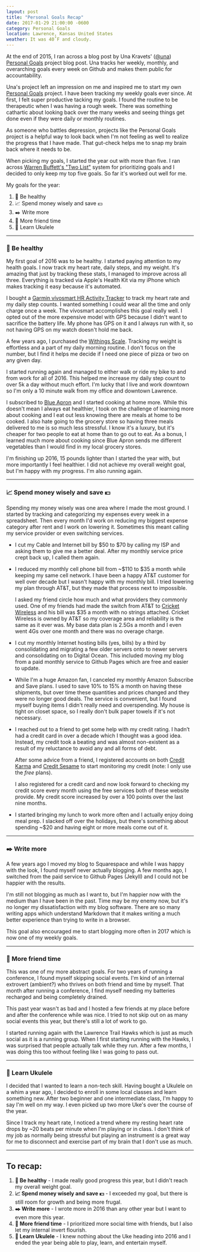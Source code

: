 ```yaml
---
layout: post
title: "Personal Goals Recap"
date: 2017-01-29 21:00:00 -0600
category: Personal Goals
location: Lawrence, Kansas United States
weather: It was 40˚F and cloudy.
---
```


At the end of 2015, I ran across a blog post by Una Kravets' ([@una](https://twitter.com/una)) [Personal Goals](http://una.im/personal-goals-guide/#💁) project blog post. Una tracks her weekly, monthly, and overarching goals every week on Github and makes them public for accountability. 

Una's project left an impression on me and inspired me to start my own [Personal Goals](https://github.com/jefftriplett/personal-goals) project. I have been tracking my weekly goals ever since. At first, I felt super productive tacking my goals. I found the routine to be therapeutic when I was having a rough week. There was something cathartic about looking back over the many weeks and seeing things get done even if they were daily or monthly routines. 

As someone who battles depression, projects like the Personal Goals project is a helpful way to look back when I'm not feeling as well to realize the progress that I have made. That gut-check helps me to snap my brain back where it needs to be. 

When picking my goals, I started the year out with more than five. I ran across [Warren Buffett's "Two List"](http://lifehacker.com/prioritize-your-goals-with-warren-buffetts-two-list-sys-1639146039) system for prioritizing goals and I decided to only keep my top five goals. So far it's worked out well for me.

My goals for the year:

1. :muscle: Be healthy
1. :chart_with_upwards_trend: Spend money wisely and save :dollar:
1. :black_nib: Write more
1. :speech_balloon: More friend time
1. :guitar: Learn Ukulele

---

### :muscle: Be healthy

My first goal of 2016 was to be healthy. I started paying attention to my health goals. I now track my heart rate, daily steps, and my weight. It's amazing that just by tracking these stats, I managed to improve across all three. Everything is tracked via Apple's Health Kit via my iPhone which makes tracking it easy because it's automated.

I bought a [Garmin vívosmart HR Activity Tracker](https://www.amazon.com/gp/product/B0177V0H7K/?tag=jefftriplet07-20) to track my heart rate and my daily step counts. I wanted something I could wear all the time and only charge once a week. The vívosmart accomplishes this goal really well. I opted out of the more expensive model with GPS because I didn't want to sacrifice the battery life. My phone has GPS on it and I always run with it, so not having GPS on my watch doesn't hold me back.

A few years ago, I purchased the [Withings Scale](https://www.amazon.com/Withings-Body-Composition-Wi-Fi-Scale/dp/B01F3LJ2RW/?tag=jefftriplet07-20). Tracking my weight is effortless and a part of my daily morning routine. I don't focus on the number, but I find it helps me decide if I need one piece of pizza or two on any given day.

I started running again and managed to either walk or ride my bike to and from work for all of 2016. This helped me increase my daily step count to over 5k a day without much effort. I'm lucky that I live and work downtown so I'm only a 10 minute walk from my office and downtown Lawrence.

I subscribed to [Blue Apron](https://www.blueapron.com/account) and I started cooking at home more. While this doesn't mean I always eat healthier, I took on the challenge of learning more about cooking and I eat out less knowing there are meals at home to be cooked. I also hate going to the grocery store so having three meals delivered to me is so much less stressful. I know it's a luxury, but it's cheaper for two people to eat at home than to go out to eat. As a bonus, I learned much more about cooking since Blue Apron sends me different vegetables than I would find in my local grocery stores.

I'm finishing up 2016, 15 pounds lighter than I started the year with, but more importantly I feel healthier. I did not achieve my overall weight goal, but I'm happy with my progress. I'm also running again.

---

### :chart_with_upwards_trend: Spend money wisely and save :dollar:

Spending my money wisely was one area where I made the most ground. I started by tracking and categorizing my expenses every week in a spreadsheet. Then every month I'd work on reducing my biggest expense category after rent and I work on lowering it. Sometimes this meant calling my service provider or even switching services. 

- I cut my Cable and Internet bill by $50 to $70 by calling my ISP and asking them to give me a better deal. After my monthly service price crept back up, I called them again. 

- I reduced my monthly cell phone bill from ~$110 to $35 a month while keeping my same cell network. I have been a happy AT&T customer for well over decade but I wasn't happy with my monthly bill. I tried lowering my plan through AT&T, but they made that process next to impossible.

  I asked my friend circle how much and what providers they commonly used. One of my friends had made the switch from AT&T to [Cricket Wireless](https://refer.cricketwireless.com/8vPd0Sc) and his bill was $35 a month with no strings attached. Cricket Wireless is owned by AT&T so my coverage area and reliability is the same as it ever was. My base data plan is 2.5Gs a month and I even went 4Gs over one month and there was no overage charge. 

- I cut my monthly Internet hosting bills (yes, bills) by a third by consolidating and migrating a few older servers onto to newer servers and consolidating on to Digital Ocean. This included moving my blog from a paid monthly service to Github Pages which are free and easier to update.

- While I'm a huge Amazon fan, I canceled my monthly Amazon Subscribe and Save plans. I used to save 10% to 15% a month on having these shipments, but over time these quantities and prices changed and they were no longer good deals. The service is convenient, but I found myself buying items I didn't really need and overspending. My house is tight on closet space, so I really don't bulk paper towels if it's not necessary.

- I reached out to a friend to get some help with my credit rating. I hadn’t had a credit card in over a decade which I thought was a good idea. Instead, my credit took a beating and was almost non-existent as a result of my reluctance to avoid any and all forms of debt.

  After some advice from a friend, I registered accounts on both [Credit Karma](https://www.creditkarma.com) and [Credit Sesame](https://www.creditsesame.com/) to start monitoring my credit (note: I only use the *free* plans). 

  I also registered for a credit card and now look forward to checking my credit score every month using the free services both of these website provide. My credit score increased by over a 100 points over the last nine months.

- I started bringing my lunch to work more often and I actually enjoy doing meal prep. I slacked off over the holidays, but there's something about spending ~$20 and having eight or more meals come out of it.

---

### :black_nib: Write more

A few years ago I moved my blog to Squarespace and while I was happy with the look, I found myself never actually blogging. A few months ago, I switched from the paid service to Github Pages (Jekyll) and I could not be happier with the results.

I'm still not blogging as much as I want to, but I'm happier now with the medium than I have been in the past. Time may be my enemy now, but it's no longer my dissatisfaction with my blog software. There are so many writing apps which understand Markdown that it makes writing a much better experience than trying to write in a browser.

This goal also encouraged me to start blogging more often in 2017 which is now one of my weekly goals.

---

### :speech_balloon: More friend time

This was one of my more abstract goals. For two years of running a conference, I found myself skipping social events. I'm kind of an internal extrovert (ambient?) who thrives on both friend and time by myself. That month after running a conference, I find myself needing my batteries recharged and being completely drained. 

This past year wasn't as bad and I hosted a few friends at my place before and after the conference while was nice. I tried to not skip out on as many social events this year, but there's still a lot of work to go.

I started running again with the Lawrence Trail Hawks which is just as much social as it is a running group. When I first starting running with the Hawks, I was surprised that people actually talk while they run. After a few months, I was doing this too without feeling like I was going to pass out.

---

### :guitar: Learn Ukulele

I decided that I wanted to learn a non-tech skill. Having bought a Ukulele on a whim a year ago, I decided to enroll in some local classes and learn something new. After two beginner and one intermediate class, I'm happy to say I'm well on my way. I even picked up two more Uke's over the course of the year.

Since I track my heart rate, I noticed a trend where my resting heart rate drops by ~20 beats per minute when I'm playing or in class. I don't think of my job as normally being stressful but playing an instrument is a great way for me to disconnect and exercise part of my brain that I don't use as much.

---

## To recap:

1. **:muscle: Be healthy** - I made really good progress this year, but I didn't reach my overall weight goal.
1. **:chart_with_upwards_trend: Spend money wisely and save :dollar:** - I exceeded my goal, but there is still room for growth and being more frugal.
1. **:black_nib: Write more** - I wrote more in 2016 than any other year but I want to even more this year.
1. **:speech_balloon: More friend time** - I prioritized more social time with friends, but I also let my internal invert flourish.
1. **:guitar: Learn Ukulele** - I knew nothing about the Uke heading into 2016 and I ended the year being able to play, learn, and entertain myself.

